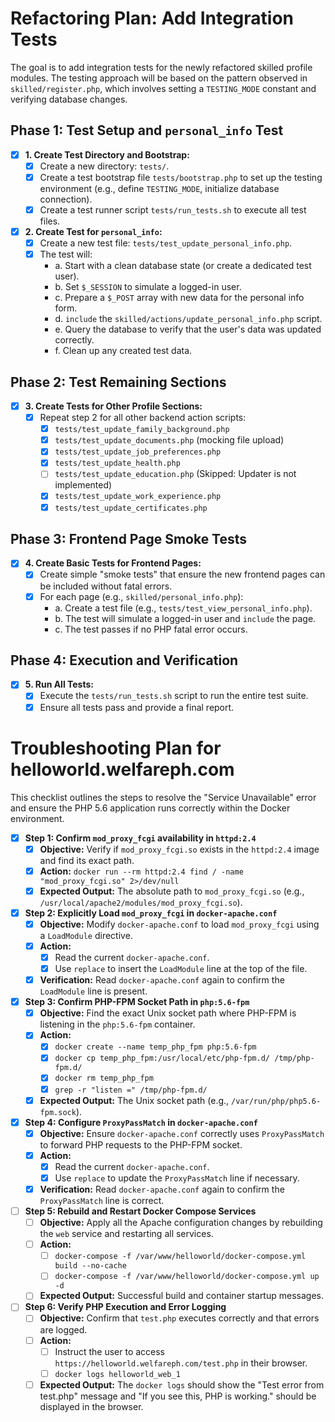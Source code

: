 # Refactoring Plan: Add Integration Tests

The goal is to add integration tests for the newly refactored skilled profile modules. The testing approach will be based on the pattern observed in `skilled/register.php`, which involves setting a `TESTING_MODE` constant and verifying database changes.

## Phase 1: Test Setup and `personal_info` Test

- [x] **1. Create Test Directory and Bootstrap:**
  - [x] Create a new directory: `tests/`.
  - [x] Create a test bootstrap file `tests/bootstrap.php` to set up the testing environment (e.g., define `TESTING_MODE`, initialize database connection).
  - [x] Create a test runner script `tests/run_tests.sh` to execute all test files.

- [x] **2. Create Test for `personal_info`:**
  - [x] Create a new test file: `tests/test_update_personal_info.php`.
  - [x] The test will:
    - a. Start with a clean database state (or create a dedicated test user).
    - b. Set `$_SESSION` to simulate a logged-in user.
    - c. Prepare a `$_POST` array with new data for the personal info form.
    - d. `include` the `skilled/actions/update_personal_info.php` script.
    - e.  Query the database to verify that the user's data was updated correctly.
    - f. Clean up any created test data.

## Phase 2: Test Remaining Sections

- [x] **3. Create Tests for Other Profile Sections:**
  - [x] Repeat step 2 for all other backend action scripts:
    - [x] `tests/test_update_family_background.php`
    - [x] `tests/test_update_documents.php` (mocking file upload)
    - [x] `tests/test_update_job_preferences.php`
    - [x] `tests/test_update_health.php`
    - [ ] `tests/test_update_education.php` (Skipped: Updater is not implemented)
    - [x] `tests/test_update_work_experience.php`
    - [x] `tests/test_update_certificates.php`

## Phase 3: Frontend Page Smoke Tests

- [x] **4. Create Basic Tests for Frontend Pages:**
  - [x] Create simple "smoke tests" that ensure the new frontend pages can be included without fatal errors.
  - [x] For each page (e.g., `skilled/personal_info.php`):
    - a. Create a test file (e.g., `tests/test_view_personal_info.php`).
    - b. The test will simulate a logged-in user and `include` the page.
    - c. The test passes if no PHP fatal error occurs.

## Phase 4: Execution and Verification

- [x] **5. Run All Tests:**
  - [x] Execute the `tests/run_tests.sh` script to run the entire test suite.
  - [x] Ensure all tests pass and provide a final report.

# Troubleshooting Plan for helloworld.welfareph.com

This checklist outlines the steps to resolve the "Service Unavailable" error and ensure the PHP 5.6 application runs correctly within the Docker environment.

- [x] **Step 1: Confirm `mod_proxy_fcgi` availability in `httpd:2.4`**
    - [x] **Objective:** Verify if `mod_proxy_fcgi.so` exists in the `httpd:2.4` image and find its exact path.
    - [x] **Action:** `docker run --rm httpd:2.4 find / -name "mod_proxy_fcgi.so" 2>/dev/null`
    - [x] **Expected Output:** The absolute path to `mod_proxy_fcgi.so` (e.g., `/usr/local/apache2/modules/mod_proxy_fcgi.so`).

- [x] **Step 2: Explicitly Load `mod_proxy_fcgi` in `docker-apache.conf`**
    - [x] **Objective:** Modify `docker-apache.conf` to load `mod_proxy_fcgi` using a `LoadModule` directive.
    - [x] **Action:**
        - [x] Read the current `docker-apache.conf`.
        - [x] Use `replace` to insert the `LoadModule` line at the top of the file.
    - [x] **Verification:** Read `docker-apache.conf` again to confirm the `LoadModule` line is present.

- [x] **Step 3: Confirm PHP-FPM Socket Path in `php:5.6-fpm`**
    - [x] **Objective:** Find the exact Unix socket path where PHP-FPM is listening in the `php:5.6-fpm` container.
    - [x] **Action:**
        - [x] `docker create --name temp_php_fpm php:5.6-fpm`
        - [x] `docker cp temp_php_fpm:/usr/local/etc/php-fpm.d/ /tmp/php-fpm.d/`
        - [x] `docker rm temp_php_fpm`
        - [x] `grep -r "listen =" /tmp/php-fpm.d/`
    - [x] **Expected Output:** The Unix socket path (e.g., `/var/run/php/php5.6-fpm.sock`).

- [x] **Step 4: Configure `ProxyPassMatch` in `docker-apache.conf`**
    - [x] **Objective:** Ensure `docker-apache.conf` correctly uses `ProxyPassMatch` to forward PHP requests to the PHP-FPM socket.
    - [x] **Action:**
        - [x] Read the current `docker-apache.conf`.
        - [x] Use `replace` to update the `ProxyPassMatch` line if necessary.
    - [x] **Verification:** Read `docker-apache.conf` again to confirm the `ProxyPassMatch` line is correct.

- [ ] **Step 5: Rebuild and Restart Docker Compose Services**
    - [ ] **Objective:** Apply all the Apache configuration changes by rebuilding the `web` service and restarting all services.
    - [ ] **Action:**
        - [ ] `docker-compose -f /var/www/helloworld/docker-compose.yml build --no-cache`
        - [ ] `docker-compose -f /var/www/helloworld/docker-compose.yml up -d`
    - [ ] **Expected Output:** Successful build and container startup messages.

- [ ] **Step 6: Verify PHP Execution and Error Logging**
    - [ ] **Objective:** Confirm that `test.php` executes correctly and that errors are logged.
    - [ ] **Action:**
        - [ ] Instruct the user to access `https://helloworld.welfareph.com/test.php` in their browser.
        - [ ] `docker logs helloworld_web_1`
    - [ ] **Expected Output:** The `docker logs` should show the "Test error from test.php" message and "If you see this, PHP is working." should be displayed in the browser.